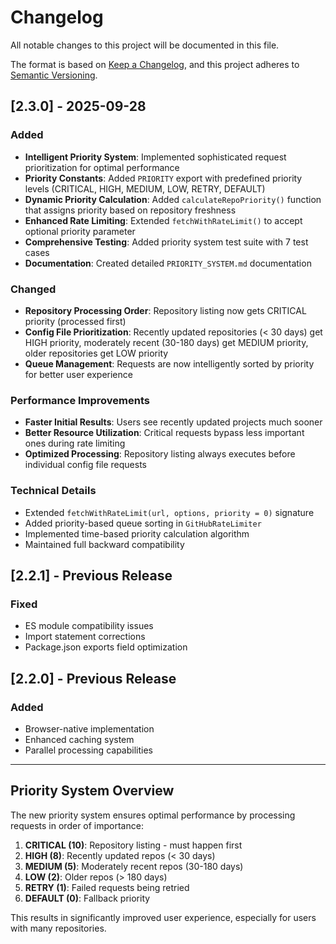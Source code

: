 # Changelog

All notable changes to this project will be documented in this file.

The format is based on [Keep a Changelog](https://keepachangelog.com/en/1.0.0/),
and this project adheres to [Semantic Versioning](https://semver.org/spec/v2.0.0.html).

## [2.3.0] - 2025-09-28

### Added
- **Intelligent Priority System**: Implemented sophisticated request prioritization for optimal performance
- **Priority Constants**: Added `PRIORITY` export with predefined priority levels (CRITICAL, HIGH, MEDIUM, LOW, RETRY, DEFAULT)
- **Dynamic Priority Calculation**: Added `calculateRepoPriority()` function that assigns priority based on repository freshness
- **Enhanced Rate Limiting**: Extended `fetchWithRateLimit()` to accept optional priority parameter
- **Comprehensive Testing**: Added priority system test suite with 7 test cases
- **Documentation**: Created detailed `PRIORITY_SYSTEM.md` documentation

### Changed
- **Repository Processing Order**: Repository listing now gets CRITICAL priority (processed first)
- **Config File Prioritization**: Recently updated repositories (< 30 days) get HIGH priority, moderately recent (30-180 days) get MEDIUM priority, older repositories get LOW priority
- **Queue Management**: Requests are now intelligently sorted by priority for better user experience

### Performance Improvements
- **Faster Initial Results**: Users see recently updated projects much sooner
- **Better Resource Utilization**: Critical requests bypass less important ones during rate limiting
- **Optimized Processing**: Repository listing always executes before individual config file requests

### Technical Details
- Extended `fetchWithRateLimit(url, options, priority = 0)` signature
- Added priority-based queue sorting in `GitHubRateLimiter`
- Implemented time-based priority calculation algorithm
- Maintained full backward compatibility

## [2.2.1] - Previous Release
### Fixed
- ES module compatibility issues
- Import statement corrections
- Package.json exports field optimization

## [2.2.0] - Previous Release
### Added
- Browser-native implementation
- Enhanced caching system
- Parallel processing capabilities

---

## Priority System Overview

The new priority system ensures optimal performance by processing requests in order of importance:

1. **CRITICAL (10)**: Repository listing - must happen first
2. **HIGH (8)**: Recently updated repos (< 30 days)
3. **MEDIUM (5)**: Moderately recent repos (30-180 days)  
4. **LOW (2)**: Older repos (> 180 days)
5. **RETRY (1)**: Failed requests being retried
6. **DEFAULT (0)**: Fallback priority

This results in significantly improved user experience, especially for users with many repositories.
